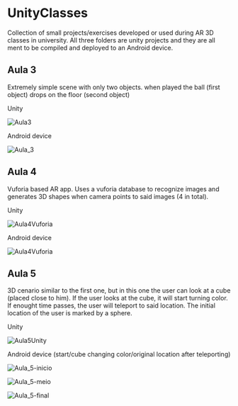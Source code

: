 # UnityClasses
Collection of small projects/exercises developed or used during AR 3D classes in university. All three folders are unity projects and they are all ment to be compiled and deployed to an Android device.

## Aula 3

Extremely simple scene with only two objects. when played the ball (first object) drops on the floor (second object)

Unity

![Aula3](https://github.com/ManuelRibeiro89247/UnityClasses/assets/61391856/32100638-f52d-47a2-9cb3-60680e3a7e83)

Android device

![Aula_3](https://github.com/ManuelRibeiro89247/UnityClasses/assets/61391856/ccedb2e5-707e-4fb4-bf00-f68a7c2c8849)

## Aula 4

Vuforia based AR app. Uses a vuforia database to recognize images and generates 3D shapes when camera points to said images (4 in total).

Unity

![Aula4Vuforia](https://github.com/ManuelRibeiro89247/UnityClasses/assets/61391856/18f30009-2d59-46e8-9749-f98dcb8f783d)

Android device

![Aula4Vuforia](https://github.com/ManuelRibeiro89247/UnityClasses/assets/61391856/ecd93eb3-e270-4bd8-a691-4e53fb77d1d8)

## Aula 5

3D cenario similar to the first one, but in this one the user can look at a cube (placed close to him). If the user looks at the cube, it will start turning color. If enought time passes, the user will teleport to said location. The initial location of the user is marked by a sphere.

Unity

![Aula5Unity](https://github.com/ManuelRibeiro89247/UnityClasses/assets/61391856/940dfef9-a2cf-4e4a-b94b-4a0797e21f21)

Android device (start/cube changing color/original location after teleporting)

![Aula_5-inicio](https://github.com/ManuelRibeiro89247/UnityClasses/assets/61391856/58ad8740-0f0c-4c7d-afc8-e7b36572d6a7)

![Aula_5-meio](https://github.com/ManuelRibeiro89247/UnityClasses/assets/61391856/93071333-e04d-4d67-9569-f05483cc9f7d)

![Aula_5-final](https://github.com/ManuelRibeiro89247/UnityClasses/assets/61391856/b16fe7a9-37e2-403b-9c29-ed5da1d74a97)
